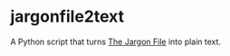 # jargonfile2text

A Python script that turns [The Jargon File](https://github.com/agiacalone/jargonfile) into plain text.
